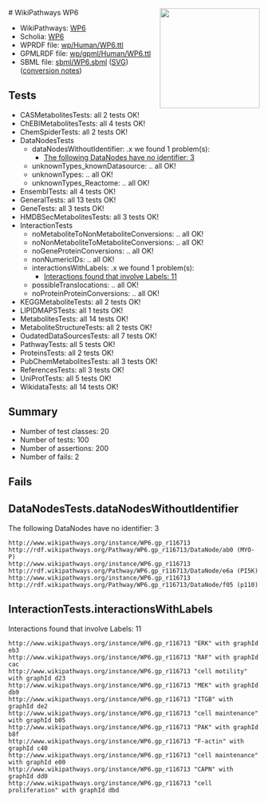 <img style="float: right; width: 200px" src="../logo.png" />
# WikiPathways WP6

* WikiPathways: [WP6](https://identifiers.org/wikipathways:WP6)
* Scholia: [WP6](https://scholia.toolforge.org/wikipathways/WP6)
* WPRDF file: [wp/Human/WP6.ttl](../wp/Human/WP6.ttl)
* GPMLRDF file: [wp/gpml/Human/WP6.ttl](../wp/gpml/Human/WP6.ttl)
* SBML file: [sbml/WP6.sbml](../sbml/WP6.sbml) ([SVG](../sbml/WP6.svg)) ([conversion notes](../sbml/WP6.txt))

## Tests
* CASMetabolitesTests: all 2 tests OK!
* ChEBIMetabolitesTests: all 4 tests OK!
* ChemSpiderTests: all 2 tests OK!
* DataNodesTests
    * dataNodesWithoutIdentifier: .x we found 1 problem(s):
        * [The following DataNodes have no identifier: 3](#d2d32fa2)
    * unknownTypes_knownDatasource: .. all OK!
    * unknownTypes: .. all OK!
    * unknownTypes_Reactome: .. all OK!
* EnsemblTests: all 4 tests OK!
* GeneralTests: all 13 tests OK!
* GeneTests: all 3 tests OK!
* HMDBSecMetabolitesTests: all 3 tests OK!
* InteractionTests
    * noMetaboliteToNonMetaboliteConversions: .. all OK!
    * noNonMetaboliteToMetaboliteConversions: .. all OK!
    * noGeneProteinConversions: .. all OK!
    * nonNumericIDs: .. all OK!
    * interactionsWithLabels: .x we found 1 problem(s):
        * [Interactions found that involve Labels: 11](#fe97a8b9)
    * possibleTranslocations: .. all OK!
    * noProteinProteinConversions: .. all OK!
* KEGGMetaboliteTests: all 2 tests OK!
* LIPIDMAPSTests: all 1 tests OK!
* MetabolitesTests: all 14 tests OK!
* MetaboliteStructureTests: all 2 tests OK!
* OudatedDataSourcesTests: all 7 tests OK!
* PathwayTests: all 5 tests OK!
* ProteinsTests: all 2 tests OK!
* PubChemMetabolitesTests: all 3 tests OK!
* ReferencesTests: all 3 tests OK!
* UniProtTests: all 5 tests OK!
* WikidataTests: all 14 tests OK!


## Summary

* Number of test classes: 20
* Number of tests: 100
* Number of assertions: 200
* Number of fails: 2

## Fails

<a name="d2d32fa2" />

## DataNodesTests.dataNodesWithoutIdentifier

The following DataNodes have no identifier: 3
```
http://www.wikipathways.org/instance/WP6.gp_r116713 http://rdf.wikipathways.org/Pathway/WP6.gp_r116713/DataNode/ab0 (MYO-P)
http://www.wikipathways.org/instance/WP6.gp_r116713 http://rdf.wikipathways.org/Pathway/WP6.gp_r116713/DataNode/e6a (PI5K)
http://www.wikipathways.org/instance/WP6.gp_r116713 http://rdf.wikipathways.org/Pathway/WP6.gp_r116713/DataNode/f05 (p110)
```

<a name="fe97a8b9" />

## InteractionTests.interactionsWithLabels

Interactions found that involve Labels: 11
```
http://www.wikipathways.org/instance/WP6.gp_r116713 "ERK" with graphId eb3
http://www.wikipathways.org/instance/WP6.gp_r116713 "RAF" with graphId cac
http://www.wikipathways.org/instance/WP6.gp_r116713 "cell motility" with graphId d23
http://www.wikipathways.org/instance/WP6.gp_r116713 "MEK" with graphId db9
http://www.wikipathways.org/instance/WP6.gp_r116713 "ITGB" with graphId de2
http://www.wikipathways.org/instance/WP6.gp_r116713 "cell maintenance" with graphId b05
http://www.wikipathways.org/instance/WP6.gp_r116713 "PAK" with graphId b8f
http://www.wikipathways.org/instance/WP6.gp_r116713 "F-actin" with graphId c40
http://www.wikipathways.org/instance/WP6.gp_r116713 "cell maintenance" with graphId e00
http://www.wikipathways.org/instance/WP6.gp_r116713 "CAPN" with graphId dd0
http://www.wikipathways.org/instance/WP6.gp_r116713 "cell proliferation" with graphId dbd
```

